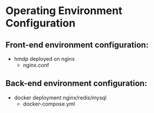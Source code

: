 # Operating Environment Configuration

## Front-end environment configuration:

- hmdp deployed on nginx
    - nginx.conf

## Back-end environment configuration: 

- docker deployment nginx/redis/mysql
    - docker-compose.yml